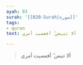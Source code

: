 ```yaml
---
ayah: 93
surah: '[[020-Surah|سورة]]'
tags:
- quran
text: ألا تتبعن ۖ أفعصيت أمري

---
```

> ألا تتبعن ۖ أفعصيت أمري
